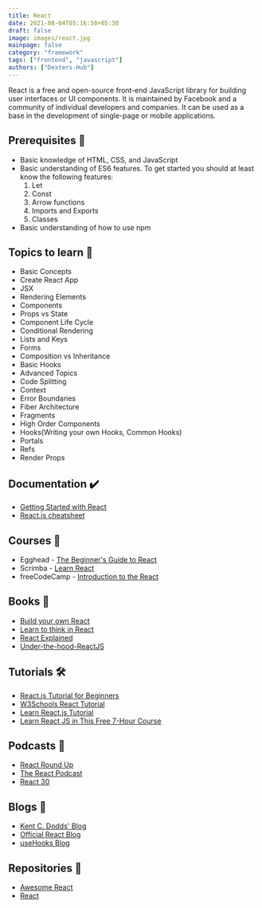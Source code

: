 ```yaml
---
title: React
date: 2021-08-04T05:16:58+05:30
draft: false
image: images/react.jpg
mainpage: false
category: "framework"
tags: ["frontend", "javascript"]
authors: ["Dexters-Hub"]
---
```


React is a free and open-source front-end JavaScript library for building user interfaces or UI components. It is maintained by Facebook and a community of individual developers and companies. It can be used as a base in the development of single-page or mobile applications.

## Prerequisites 🚧

- Basic knowledge of HTML, CSS, and JavaScript
- Basic understanding of ES6 features. To get started you should at least know the following features:
  1. Let
  2. Const
  3. Arrow functions
  4. Imports and Exports
  5. Classes
- Basic understanding of how to use npm

## Topics to learn 🚀

- Basic Concepts
- Create React App
- JSX
- Rendering Elements
- Components
- Props vs State
- Component Life Cycle
- Conditional Rendering
- Lists and Keys
- Forms
- Composition vs Inheritance
- Basic Hooks
- Advanced Topics
- Code Splitting
- Context
- Error Boundaries
- Fiber Architecture
- Fragments
- High Order Components
- Hooks(Writing your own Hooks, Common Hooks)
- Portals
- Refs
- Render Props

## Documentation ✔️

- [Getting Started with React](https://reactjs.org/docs/getting-started.html)
- [React.js cheatsheet](https://devhints.io/react)

## Courses 📝

- Egghead - [The Beginner's Guide to React](https://egghead.io/courses/the-beginner-s-guide-to-react)
- Scrimba - [Learn React](https://scrimba.com/learn/learnreact)
- freeCodeCamp - [Introduction to the React](https://www.freecodecamp.org/learn/front-end-libraries/react/)

## Books 📖

- [Build your own React](https://pomb.us/build-your-own-react/)
- [Learn to think in React](https://www.purereact.com/)
- [React Explained](https://www.ostraining.com/books/react/)
- [Under-the-hood-ReactJS](https://bogdan-lyashenko.github.io/Under-the-hood-ReactJS/)

## Tutorials 🛠️

- [React.js Tutorial for Beginners](https://www.youtube.com/playlist?list=PLC3y8-rFHvwgg3vaYJgHGnModB54rxOk3)
- [W3Schools React Tutorial](https://www.w3schools.com/react/)
- [Learn React.js Tutorial](https://www.javatpoint.com/reactjs-tutorial)
- [Learn React JS in This Free 7-Hour Course](https://www.freecodecamp.org/news/learn-react-js-in-this-free-7-hour-course/)

## Podcasts 🎤

- [React Round Up](https://devchat.tv/react-round-up/)
- [The React Podcast](https://reactpodcast.com/)
- [React 30](https://react30.com/)

## Blogs 🌟

- [Kent C. Dodds' Blog](https://kentcdodds.com/blog/)
- [Official React Blog](https://reactjs.org/blog/2021/06/08/the-plan-for-react-18.html)
- [useHooks Blog](https://usehooks.com/)

## Repositories 🚀

- [Awesome React](https://github.com/enaqx/awesome-react)
- [React](https://github.com/facebook/react)
